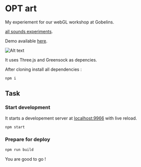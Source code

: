 OPT art
===================
My experiement for our webGL workshop at Gobelins.

[ all sounds experiments](http://sound-experiments.vdaguenet.fr).

Demo available [here](http://sound-experiments.vdaguenet.fr/project/jordan).

![Alt text](http://jojo.ninja/share/opt.png "opt")



It uses Three.js and Greensock as depencies.

After cloning install all dependencies :
```bash
npm i
```

## Task
### Start development
It starts a developement server at [localhost:9966](http://localhost:9966) with live reload.
```bash
npm start
```
### Prepare for deploy
```bash
npm run build
```

You are good to go !



